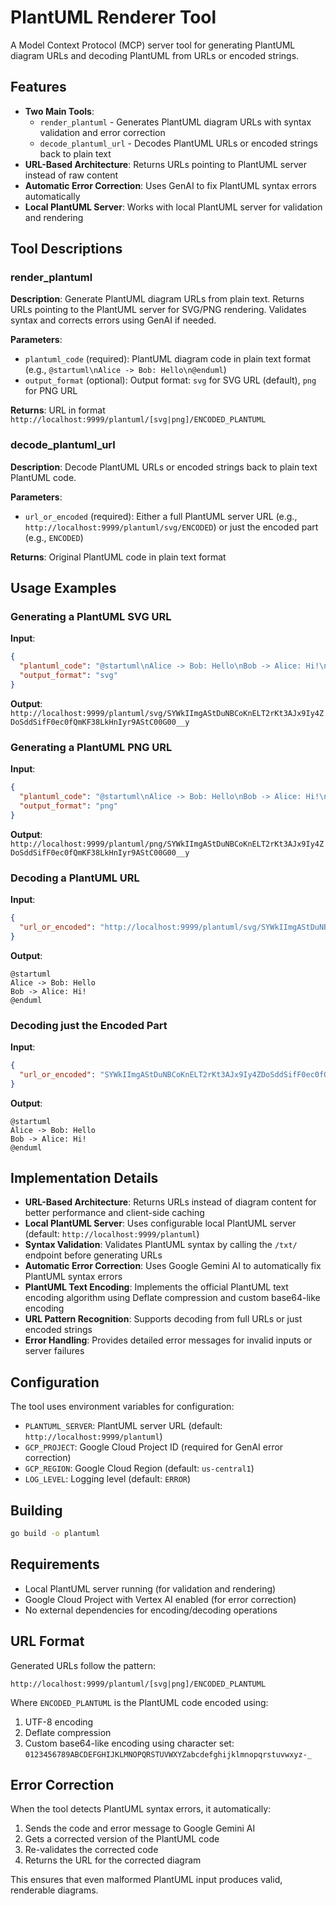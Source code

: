 # PlantUML Renderer Tool

A Model Context Protocol (MCP) server tool for generating PlantUML diagram URLs and decoding PlantUML from URLs or encoded strings.

## Features

- **Two Main Tools**:
  - `render_plantuml` - Generates PlantUML diagram URLs with syntax validation and error correction
  - `decode_plantuml_url` - Decodes PlantUML URLs or encoded strings back to plain text
- **URL-Based Architecture**: Returns URLs pointing to PlantUML server instead of raw content
- **Automatic Error Correction**: Uses GenAI to fix PlantUML syntax errors automatically
- **Local PlantUML Server**: Works with local PlantUML server for validation and rendering

## Tool Descriptions

### render_plantuml

**Description**: Generate PlantUML diagram URLs from plain text. Returns URLs pointing to the PlantUML server for SVG/PNG rendering. Validates syntax and corrects errors using GenAI if needed.

**Parameters**:
- `plantuml_code` (required): PlantUML diagram code in plain text format (e.g., `@startuml\nAlice -> Bob: Hello\n@enduml`)
- `output_format` (optional): Output format: `svg` for SVG URL (default), `png` for PNG URL

**Returns**: URL in format `http://localhost:9999/plantuml/[svg|png]/ENCODED_PLANTUML`

### decode_plantuml_url

**Description**: Decode PlantUML URLs or encoded strings back to plain text PlantUML code.

**Parameters**:
- `url_or_encoded` (required): Either a full PlantUML server URL (e.g., `http://localhost:9999/plantuml/svg/ENCODED`) or just the encoded part (e.g., `ENCODED`)

**Returns**: Original PlantUML code in plain text format

## Usage Examples

### Generating a PlantUML SVG URL

**Input**:
```json
{
  "plantuml_code": "@startuml\nAlice -> Bob: Hello\nBob -> Alice: Hi!\n@enduml",
  "output_format": "svg"
}
```

**Output**: `http://localhost:9999/plantuml/svg/SYWkIImgAStDuNBCoKnELT2rKt3AJx9Iy4ZDoSddSifF0ec0fQmKF38LkHnIyr9AStC00G00__y`

### Generating a PlantUML PNG URL

**Input**:
```json
{
  "plantuml_code": "@startuml\nAlice -> Bob: Hello\nBob -> Alice: Hi!\n@enduml",
  "output_format": "png"
}
```

**Output**: `http://localhost:9999/plantuml/png/SYWkIImgAStDuNBCoKnELT2rKt3AJx9Iy4ZDoSddSifF0ec0fQmKF38LkHnIyr9AStC00G00__y`

### Decoding a PlantUML URL

**Input**:
```json
{
  "url_or_encoded": "http://localhost:9999/plantuml/svg/SYWkIImgAStDuNBCoKnELT2rKt3AJx9Iy4ZDoSddSifF0ec0fQmKF38LkHnIyr9AStC00G00__y"
}
```

**Output**: 
```
@startuml
Alice -> Bob: Hello
Bob -> Alice: Hi!
@enduml
```

### Decoding just the Encoded Part

**Input**:
```json
{
  "url_or_encoded": "SYWkIImgAStDuNBCoKnELT2rKt3AJx9Iy4ZDoSddSifF0ec0fQmKF38LkHnIyr9AStC00G00__y"
}
```

**Output**: 
```
@startuml
Alice -> Bob: Hello
Bob -> Alice: Hi!
@enduml
```

## Implementation Details

- **URL-Based Architecture**: Returns URLs instead of diagram content for better performance and client-side caching
- **Local PlantUML Server**: Uses configurable local PlantUML server (default: `http://localhost:9999/plantuml`)
- **Syntax Validation**: Validates PlantUML syntax by calling the `/txt/` endpoint before generating URLs
- **Automatic Error Correction**: Uses Google Gemini AI to automatically fix PlantUML syntax errors
- **PlantUML Text Encoding**: Implements the official PlantUML text encoding algorithm using Deflate compression and custom base64-like encoding
- **URL Pattern Recognition**: Supports decoding from full URLs or just encoded strings
- **Error Handling**: Provides detailed error messages for invalid inputs or server failures

## Configuration

The tool uses environment variables for configuration:

- `PLANTUML_SERVER`: PlantUML server URL (default: `http://localhost:9999/plantuml`)
- `GCP_PROJECT`: Google Cloud Project ID (required for GenAI error correction)
- `GCP_REGION`: Google Cloud Region (default: `us-central1`)
- `LOG_LEVEL`: Logging level (default: `ERROR`)

## Building

```bash
go build -o plantuml
```

## Requirements

- Local PlantUML server running (for validation and rendering)
- Google Cloud Project with Vertex AI enabled (for error correction)
- No external dependencies for encoding/decoding operations

## URL Format

Generated URLs follow the pattern:
```
http://localhost:9999/plantuml/[svg|png]/ENCODED_PLANTUML
```

Where `ENCODED_PLANTUML` is the PlantUML code encoded using:
1. UTF-8 encoding
2. Deflate compression  
3. Custom base64-like encoding using character set: `0123456789ABCDEFGHIJKLMNOPQRSTUVWXYZabcdefghijklmnopqrstuvwxyz-_`

## Error Correction

When the tool detects PlantUML syntax errors, it automatically:
1. Sends the code and error message to Google Gemini AI
2. Gets a corrected version of the PlantUML code
3. Re-validates the corrected code
4. Returns the URL for the corrected diagram

This ensures that even malformed PlantUML input produces valid, renderable diagrams.
